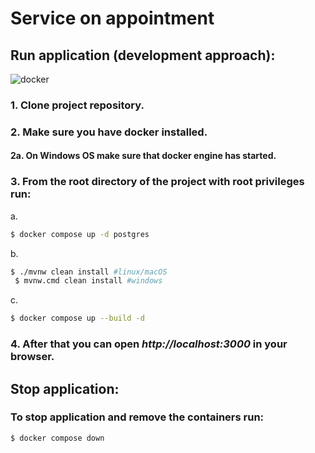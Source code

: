 # Service on appointment

## Run application (development approach):
<img alt="docker" src="https://img.shields.io/badge/Docker-2CA5E0?style=for-the-badge&logo=docker&logoColor=white"/>

### 1. Clone project repository.
### 2. Make sure you have docker installed.
#### 2a. On Windows OS make sure that docker engine has started.
### 3. From the root directory of the project with root privileges run:
a.
```bash
$ docker compose up -d postgres
```
b.
```bash
$ ./mvnw clean install #linux/macOS
 $ mvnw.cmd clean install #windows 
```
c.
```bash
$ docker compose up --build -d
```

### 4. After that you can open <i>http://localhost:3000</i> in your browser.
## Stop application:

### To stop application and remove the containers run:
```bash
$ docker compose down
```
